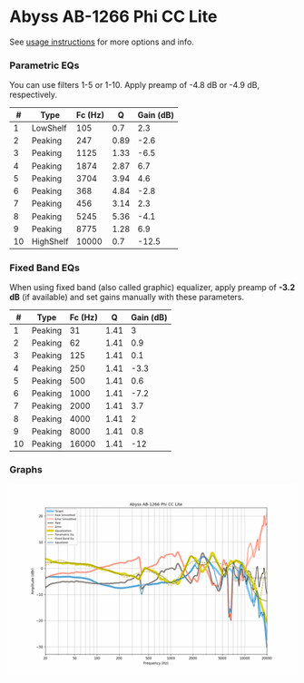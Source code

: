 # Abyss AB-1266 Phi CC Lite
See [usage instructions](https://github.com/jaakkopasanen/AutoEq#usage) for more options and info.

### Parametric EQs
You can use filters 1-5 or 1-10. Apply preamp of -4.8 dB or -4.9 dB, respectively.

|   # | Type      |   Fc (Hz) |    Q |   Gain (dB) |
|-----|-----------|-----------|------|-------------|
|   1 | LowShelf  |       105 | 0.7  |         2.3 |
|   2 | Peaking   |       247 | 0.89 |        -2.6 |
|   3 | Peaking   |      1125 | 1.33 |        -6.5 |
|   4 | Peaking   |      1874 | 2.87 |         6.7 |
|   5 | Peaking   |      3704 | 3.94 |         4.6 |
|   6 | Peaking   |       368 | 4.84 |        -2.8 |
|   7 | Peaking   |       456 | 3.14 |         2.3 |
|   8 | Peaking   |      5245 | 5.36 |        -4.1 |
|   9 | Peaking   |      8775 | 1.28 |         6.9 |
|  10 | HighShelf |     10000 | 0.7  |       -12.5 |

### Fixed Band EQs
When using fixed band (also called graphic) equalizer, apply preamp of **-3.2 dB** (if available) and set gains manually with these parameters.

|   # | Type    |   Fc (Hz) |    Q |   Gain (dB) |
|-----|---------|-----------|------|-------------|
|   1 | Peaking |        31 | 1.41 |         3   |
|   2 | Peaking |        62 | 1.41 |         0.9 |
|   3 | Peaking |       125 | 1.41 |         0.1 |
|   4 | Peaking |       250 | 1.41 |        -3.3 |
|   5 | Peaking |       500 | 1.41 |         0.6 |
|   6 | Peaking |      1000 | 1.41 |        -7.2 |
|   7 | Peaking |      2000 | 1.41 |         3.7 |
|   8 | Peaking |      4000 | 1.41 |         2   |
|   9 | Peaking |      8000 | 1.41 |         0.8 |
|  10 | Peaking |     16000 | 1.41 |       -12   |

### Graphs
![](./Abyss%20AB-1266%20Phi%20CC%20Lite.png)
